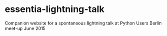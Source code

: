 # essentia-lightning-talk
Companion website for a spontaneous lightning talk at Python Users Berlin meet-up June 2015
